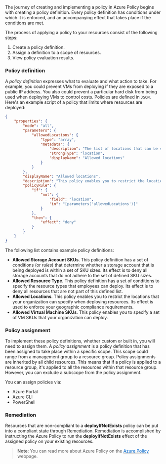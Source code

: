 
The journey of creating and implementing a policy in Azure Policy begins with creating a policy definition. Every policy definition has conditions under which it is enforced, and an accompanying effect that takes place if the conditions are met.

The process of applying a policy to your resources consist of the following steps:

1. Create a policy definition.
2. Assign a definition to a scope of resources.
3. View policy evaluation results.


### Policy definition

A *policy definition* expresses what to evaluate and what action to take. For example, you could prevent VMs from deploying if they are exposed to a public IP address. You also could prevent a particular hard disk from being used when deploying VMs to control costs. Policies are defined in `JSON`. Here's an example script of a policy that limits where resources are deployed:


```json
{
    "properties": {
        "mode": "all",
        "parameters": {
            "allowedLocations": {
                "type": "array",
                "metadata": {
                    "description": "The list of locations that can be specified when deploying resources",
                    "strongType": "location",
                    "displayName": "Allowed locations"
                }
            }
        },
        "displayName": "Allowed locations",
        "description": "This policy enables you to restrict the locations your organization can specify when deploying resources.",
        "policyRule": {
            "if": {
                "not": {
                    "field": "location",
                    "in": "[parameters('allowedLocations')]"
                }
            },
            "then": {
                "effect": "deny"
            }
        }
    }
}
```

The following list contains example policy definitions:

- **Allowed Storage Account SKUs**. This policy definition has a set of conditions (or *rules*) that determine whether a storage account that is being deployed is within a set of SKU sizes. Its effect is to deny all storage accounts that do not adhere to the set of defined SKU sizes.
- **Allowed Resource Type**. This policy definition has a set of conditions to specify the resource types that employees can deploy. Its effect is to deny all resources that are not part of this defined list.
- **Allowed Locations**. This policy enables you to restrict the locations that your organization can specify when deploying resources. Its effect is used to enforce your geographic compliance requirements.
- **Allowed Virtual Machine SKUs**. This policy enables you to specify a set of VM SKUs that your organization can deploy.

### Policy assignment
To implement these policy definitions, whether custom or built in, you will need to assign them. A *policy assignment* is a policy definition that has been assigned to take place within a specific scope. This scope could range from a management group to a resource group. Policy assignments are inherited by all child resources. This means that if a policy is applied to a resource group, it's applied to all the resources within that resource group. However, you can exclude a subscope from the policy assignment.

You can assign policies via:

- Azure Portal 
- Azure CLI 
- PowerShell


### Remediation
Resources that are non-compliant to a **deployIfNotExists** policy can be put into a compliant state through Remediation. Remediation is accomplished by instructing the Azure Policy to run the **deployIfNotExists** effect of the assigned policy on your existing resources. 


> **Note**: You can read more about Azure Policy on the <a href="https://azure.microsoft.com/en-us/services/azure-policy/
" target="_blank"><span style="color: #0066cc;" color="#0066cc">Azure Policy</span></a> webpage.
